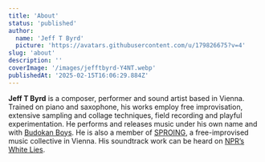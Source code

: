```yaml
---
title: 'About'
status: 'published'
author:
  name: 'Jeff T Byrd'
  picture: 'https://avatars.githubusercontent.com/u/179826675?v=4'
slug: 'about'
description: ''
coverImage: '/images/jefftbyrd-Y4NT.webp'
publishedAt: '2025-02-15T16:06:29.884Z'
---
```


**Jeff T Byrd** is a composer, performer and sound artist based in Vienna. Trained on piano and saxophone, his works employ free improvisation, extensive sampling and collage techniques, field recording and playful experimentation. He performs and releases music under his own name and with [Budokan Boys](https://budokanboys.club/). He is also a member of [SPROING](https://www.instagram.com/sproingsounds/), a free-improvised music collective in Vienna. His soundtrack work can be heard on [NPR’s White Lies](https://www.npr.org/podcasts/510343/white-lies).